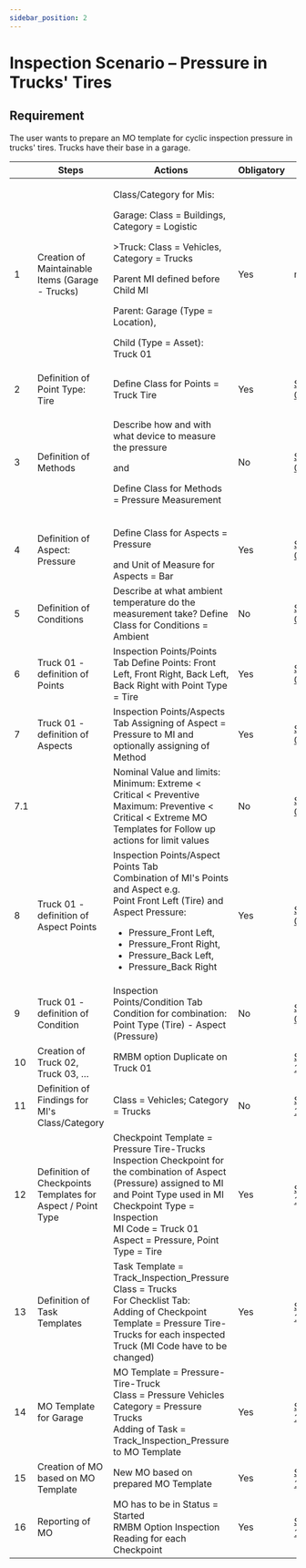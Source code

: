 ```yaml
---
sidebar_position: 2
---
```


# Inspection Scenario – Pressure in Trucks' Tires

## Requirement

The user wants to prepare an MO template for cyclic inspection pressure in trucks' tires. Trucks have their base in a garage.

| | Steps | Actions | Obligatory | .mp4|
| --- | --- | --- | --- | --- |
| 1 | Creation of Maintainable Items (Garage - Trucks) | <p>Class/Category for Mis:</p> <p>Garage: Class = Buildings, Category = Logistic</p> <p>>Truck: Class = Vehicles, Category = Trucks</p> <p>Parent MI defined before Child MI</p> <p>Parent: Garage (Type = Location),</p> <p>Child (Type = Asset): Truck 01</p> | Yes | media |
| 2 | Definition of Point Type: Tire | Define Class for Points = Truck Tire | Yes | [Step 02](https://youtu.be/YI-QdqzMhXE?si=un7de7CRp65QIfaV) |
| 3 | Definition of Methods | <p>Describe how and with what device to measure the pressure</p> and <p>Define Class for Methods = Pressure Measurement</p> | No | [Step 03](https://youtu.be/EyGBUu8k18Q?si=0M-DMBxGkW19AwKx) |
| 4 | Definition of Aspect: Pressure | <p>Define Class for Aspects = Pressure</p> and Unit of Measure for Aspects = Bar | Yes | [Step 04](https://youtu.be/nqYSBEvhVjY?si=b66ROzaWUqHl6Rt-) |
| 5 | Definition of Conditions | Describe at what ambient temperature do the measurement take? Define Class for Conditions = Ambient | No | [Step 05](https://youtu.be/Wx4BGoPiNT0?si=zaj3A5m9ObN4meUy) |
| 6 | Truck 01 - definition of Points | Inspection Points/Points Tab Define Points: Front Left, Front Right, Back Left, Back Right with Point Type = Tire | Yes | [Step 06](https://youtu.be/yf_BAu84X2I?si=6TvsNFvc87daCk9Z) |
| 7 | Truck 01 - definition of Aspects | Inspection Points/Aspects Tab Assigning of Aspect = Pressure to MI and optionally assigning of Method | Yes | [Step 07](https://youtu.be/pAEnVUoBYwQ?si=tjPfJLEGVzQolZC6) |
| 7.1 | | Nominal Value and limits: Minimum: Extreme < Critical < Preventive Maximum: Preventive < Critical < Extreme MO Templates for Follow up actions for limit values | No | [Step 07.1](https://youtu.be/5ANVB2HQYjY?si=oHZthIp8X4xdM5Sz) |
| 8 | Truck 01 - definition of Aspect Points | Inspection Points/Aspect Points Tab <br/>Combination of MI's Points and Aspect e.g. <br/>Point Front Left (Tire) and Aspect Pressure: <ul><li>Pressure_Front Left,</li> <li>Pressure_Front Right,</li> <li>Pressure_Back Left,</li> <li>Pressure_Back Right</li></ul> | Yes | [Step 08](https://youtu.be/pa9OUZ50zf0?si=bJJuKLNfm3uGvo1n)|
| 9 | Truck 01 - definition of Condition | Inspection Points/Condition Tab <br/>Condition for combination: Point Type (Tire) - Aspect (Pressure) | No | [Step 09](https://youtu.be/o5Llg3JejFk?si=D_ORFpxNbob_F1XT) |
| 10 | Creation of Truck 02, Truck 03, … | RMBM option Duplicate on Truck 01 | | [Step 10](https://youtu.be/C1ZvwFLF29g?si=XUxhCz_pqYbdDwRp) |
| 11 | Definition of Findings for MI's Class/Category | Class = Vehicles; Category = Trucks | No | [Step 11](https://youtu.be/FIZEw_Oz-70?si=rdcncnNNsbm3Eg91) |
| 12 | Definition of Checkpoints Templates for Aspect / Point Type | Checkpoint Template = Pressure Tire-Trucks <br/>Inspection Checkpoint for the combination of Aspect (Pressure) assigned to MI and Point Type used in MI <br/>Checkpoint Type = Inspection <br/>MI Code = Truck 01 <br/>Aspect = Pressure, Point Type = Tire | Yes | [Step 12](https://youtu.be/lkHvCQo8V0M?si=X972xCpOX27FSYVk)|
| 13 | Definition of Task Templates | Task Template = Track_Inspection_Pressure <br/>Class = Trucks <br/>For Checklist Tab: <br/>Adding of Checkpoint Template = Pressure Tire-Trucks for each inspected Truck (MI Code have to be changed) | Yes | [Step 13](https://youtu.be/o7lpigzVB-A?si=kgSYB23TUbW1UKQx) |
| 14 | MO Template for Garage | MO Template = Pressure-Tire-Truck <br/>Class = Pressure Vehicles <br/>Category = Pressure Trucks <br/>Adding of Task = <br/>Track_Inspection_Pressure to MO Template | Yes | [Step 14](https://youtu.be/LLZnwX5gCmM?si=h5Mq1TuUwHjWK1Ji) |
| 15 | Creation of MO based on MO Template | New MO based on prepared MO Template | Yes | [Step 15](https://youtu.be/xu6NMGugZfk?si=WMJwtkNPGmpcwIZZ) |
| 16 | Reporting of MO | MO has to be in Status = Started <br/>RMBM Option Inspection Reading for each Checkpoint | Yes | [Step 16](https://youtu.be/bHSvfJ8LAtI?si=ab5krw4cHrKQlGu_) |
